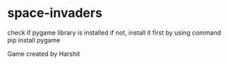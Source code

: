 # space-invaders
check if pygame library is installed
if not, install it first by using command
  pip install pygame


Game created by Harshit
